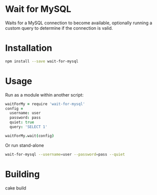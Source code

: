 
Wait for MySQL
===========

Waits for a MySQL connection to become available, optionally running
a custom query to determine if the connection is valid.

Installation
============

```bash
npm install --save wait-for-mysql
```

Usage
=====

Run as a module within another script:

```coffeescript
waitForMy = require 'wait-for-mysql'
config =
  username: user
  password: pass
  quiet: true
  query: 'SELECT 1'

waitForMy.wait(config)
```
      

Or run stand-alone

```bash
wait-for-mysql --username=user --password=pass --quiet
```

Building
============

cake build

